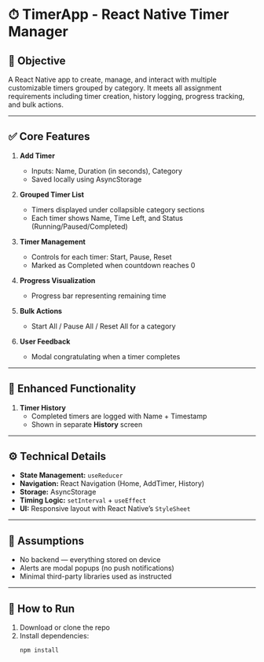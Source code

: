 # ⏱ TimerApp - React Native Timer Manager

## 🎯 Objective
A React Native app to create, manage, and interact with multiple customizable timers grouped by category. It meets all assignment requirements including timer creation, history logging, progress tracking, and bulk actions.

---

## ✅ Core Features

1. **Add Timer**
   - Inputs: Name, Duration (in seconds), Category
   - Saved locally using AsyncStorage

2. **Grouped Timer List**
   - Timers displayed under collapsible category sections
   - Each timer shows Name, Time Left, and Status (Running/Paused/Completed)

3. **Timer Management**
   - Controls for each timer: Start, Pause, Reset
   - Marked as Completed when countdown reaches 0

4. **Progress Visualization**
   - Progress bar representing remaining time

5. **Bulk Actions**
   - Start All / Pause All / Reset All for a category

6. **User Feedback**
   - Modal congratulating when a timer completes

---

## 🔁 Enhanced Functionality

1. **Timer History**
   - Completed timers are logged with Name + Timestamp
   - Shown in separate **History** screen

---

## ⚙ Technical Details

- **State Management:** `useReducer`
- **Navigation:** React Navigation (Home, AddTimer, History)
- **Storage:** AsyncStorage
- **Timing Logic:** `setInterval` + `useEffect`
- **UI:** Responsive layout with React Native’s `StyleSheet`

---

## 🧪 Assumptions

- No backend — everything stored on device
- Alerts are modal popups (no push notifications)
- Minimal third-party libraries used as instructed

---

## 🚀 How to Run

1. Download or clone the repo
2. Install dependencies:
   ```bash
   npm install
